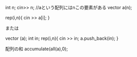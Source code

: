 int n;
cin>> n;
//aという配列にはnこの要素がある
vector<int> a(n);

rep(i,n){
    cin >> a[i];
}

または

vector<int> (a);
int in;
rep(i,n){
    cin >> in;
    a.push_back(in); 
}

配列の和
accumulate(all(a),0);